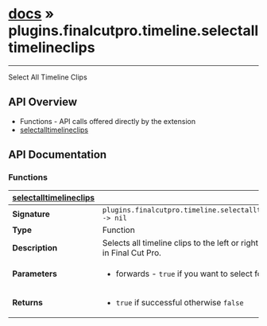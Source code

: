 # [docs](index.md) » plugins.finalcutpro.timeline.selectalltimelineclips
---

Select All Timeline Clips

## API Overview
* Functions - API calls offered directly by the extension
 * [selectalltimelineclips](#selectalltimelineclips)

## API Documentation

### Functions

| [selectalltimelineclips](#selectalltimelineclips)         |                                                                                     |
| --------------------------------------------|-------------------------------------------------------------------------------------|
| **Signature**                               | `plugins.finalcutpro.timeline.selectalltimelineclips(forwards) -> nil`                                                                    |
| **Type**                                    | Function                                                                     |
| **Description**                             | Selects all timeline clips to the left or right of the timeline playhead in Final Cut Pro.                                                                     |
| **Parameters**                              | <ul><li>forwards - `true` if you want to select forwards</li></ul> |
| **Returns**                                 | <ul><li>`true` if successful otherwise `false`</li></ul>          |

